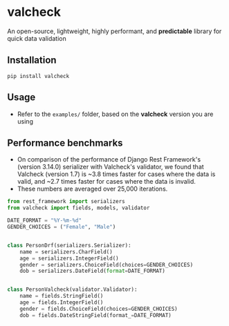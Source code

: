 # valcheck
An open-source, lightweight, highly performant, and **predictable** library for quick data validation

## Installation
```
pip install valcheck
```

## Usage
- Refer to the `examples/` folder, based on the **valcheck** version you are using

## Performance benchmarks
- On comparison of the performance of Django Rest Framework's (version 3.14.0) serializer with Valcheck's
validator, we found that Valcheck (version 1.7) is ~3.8 times faster for cases where the data is
valid, and ~2.7 times faster for cases where the data is invalid.
- These numbers are averaged over 25,000 iterations.

```python
from rest_framework import serializers
from valcheck import fields, models, validator

DATE_FORMAT = "%Y-%m-%d"
GENDER_CHOICES = ("Female", "Male")


class PersonDrf(serializers.Serializer):
    name = serializers.CharField()
    age = serializers.IntegerField()
    gender = serializers.ChoiceField(choices=GENDER_CHOICES)
    dob = serializers.DateField(format=DATE_FORMAT)


class PersonValcheck(validator.Validator):
    name = fields.StringField()
    age = fields.IntegerField()
    gender = fields.ChoiceField(choices=GENDER_CHOICES)
    dob = fields.DateStringField(format_=DATE_FORMAT)
```
